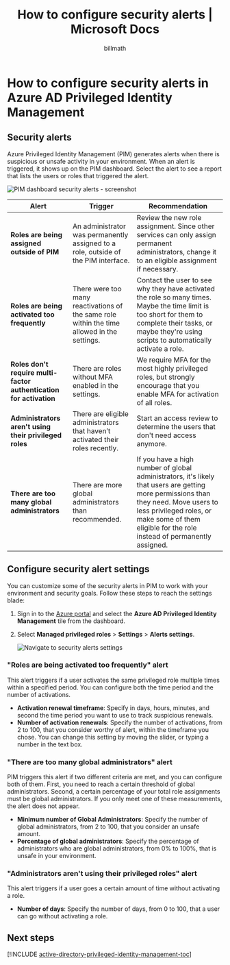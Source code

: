 ﻿---
title: How to configure security alerts | Microsoft Docs
description: Learn how to configure security alerts for Azure Privileged Identity Management extension.
services: active-directory
documentationcenter: ''
author: billmath
manager: femila
editor: ''

ms.assetid: 4e0c911a-36c6-42a0-8f79-a01c03d2d04f
ms.service: active-directory
ms.devlang: na
ms.topic: article
ms.tgt_pltfrm: na
ms.workload: identity
ms.date: 06/06/2017
ms.author: billmath
ms.custom: pim
---
# How to configure security alerts in Azure AD Privileged Identity Management
## Security alerts
Azure Privileged Identity Management (PIM) generates alerts when there is suspicious or unsafe activity in your environment. When an alert is triggered, it shows up on the PIM dashboard. Select the alert to see a report that lists the users or roles that triggered the alert.

![PIM dashboard security alerts - screenshot][1]

| Alert | Trigger | Recommendation |
| --- | --- | --- |
| **Roles are being assigned outside of PIM** |An administrator was permanently assigned to a role, outside of the PIM interface. |Review the new role assignment. Since other services can only assign permanent administrators, change it to an eligible assignment if necessary. |
| **Roles are being activated too frequently** |There were too many reactivations of the same role within the time allowed in the settings. |Contact the user to see why they have activated the role so many times. Maybe the time limit is too short for them to complete their tasks, or maybe they're using scripts to automatically activate a role. |
| **Roles don't require multi-factor authentication for activation** |There are roles without MFA enabled in the settings. |We require MFA for the most highly privileged roles, but strongly encourage that you enable MFA for activation of all roles. |
| **Administrators aren't using their privileged roles** |There are eligible administrators that haven’t activated their roles recently. |Start an access review to determine the users that don't need access anymore. |
| **There are too many global administrators** |There are more global administrators than recommended. |If you have a high number of global administrators, it's likely that users are getting more permissions than they need. Move users to less privileged roles, or make some of them eligible for the role instead of permanently assigned. |

## Configure security alert settings
You can customize some of the security alerts in PIM to work with your environment and security goals. Follow these steps to reach the settings blade:

1. Sign in to the [Azure portal](https://portal.azure.com/) and select the **Azure AD Privileged Identity Management** tile from the dashboard.
2. Select **Managed privileged roles** > **Settings** > **Alerts settings**.
   
    ![Navigate to security alerts settings][2]

### "Roles are being activated too frequently" alert
This alert triggers if a user activates the same privileged role multiple times within a specified period. You can configure both the time period and the number of activations.

* **Activation renewal timeframe**: Specify in days, hours, minutes, and second the time period you want to use to track suspicious renewals.
* **Number of activation renewals**: Specify the number of activations, from 2 to 100, that you consider worthy of alert, within the timeframe you chose. You can change this setting by moving the slider, or typing a number in the text box.

### "There are too many global administrators" alert
PIM triggers this alert if two different criteria are met, and you can configure both of them. First, you need to reach a certain threshold of global administrators. Second, a certain percentage of your total role assignments must be global administrators. If you only meet one of these measurements, the alert does not appear.  

* **Minimum number of Global Administrators**: Specify the number of global administrators, from 2 to 100, that you consider an unsafe amount.
* **Percentage of global administrators**: Specify the percentage of administrators who are global administrators, from 0% to 100%, that is unsafe in your environment.

### "Administrators aren't using their privileged roles" alert
This alert triggers if a user goes a certain amount of time without activating a role.

* **Number of days**: Specify the number of days, from 0 to 100, that a user can go without activating a role.

## Next steps
[!INCLUDE [active-directory-privileged-identity-management-toc](../../includes/active-directory-privileged-identity-management-toc.md)]

<!--Image references-->

[1]: ./media/active-directory-privileged-identity-management-how-to-configure-security-alerts/PIM_security_dash.png
[2]: ./media/active-directory-privileged-identity-management-how-to-configure-security-alerts/PIM_security_settings.png
